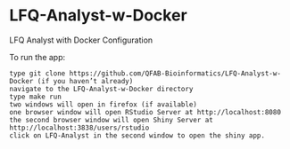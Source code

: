 # LFQ-Analyst-w-Docker
LFQ Analyst with Docker Configuration

To run the app:

	type git clone https://github.com/QFAB-Bioinformatics/LFQ-Analyst-w-Docker (if you haven’t already)
	navigate to the LFQ-Analyst-w-Docker directory
	type make run
	two windows will open in firefox (if available)
	one browser window will open RStudio Server at http://localhost:8080
	the second browser window will open Shiny Server at http://localhost:3838/users/rstudio
	click on LFQ-Analyst in the second window to open the shiny app.
